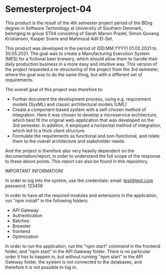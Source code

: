 # Semesterproject-04

This product is the result of the 4th semester project period of the BEng degree in Software Technology at University of Southern Denmark, belonging to group ST04 consisting of Sarah Manon Pradel, Simon Quvang Kristiansen, Kasper Svane and Mahmoud Adil El-Set.

This product was developed in the period of (DD.MM.YYYY) 01.02.2021 to 30.05.2021. The goal was to create a Manufacturing Execution System (MES) for a fictional beer brewery, which should allow them to handle their daily production business in a more easy and intuitive way. This version of the project requested a re-structuring of the project from the 3rd semester, where the goal was to do the same thing, but with a different set of requirements.

The overall goal of this project was therefore to:
- Further document the development process, using e.g. requirement models (SysML) and classic architectural models (UML)
- Create a component-based system with a self-chosen method of integration. Here it was chosen to develop a microservice architecture, which best fit the original web-application that was developed on the 3rd semester. In addition, it employed a horizontal method of integration, which led to a thick client structure.
- Formulate the requirements as functional and non-functional, and relate them to the overall architecture and stakeholder needs

And the project is therefore also very heavily dependent on the documentation/report, in order to understand the full scope of the response to these above points. This report can also be found in this repository.

IMPORTANT INFORMATION! 

In order to log into the system, use the credentials: email: test@test.com password: 123456

In order to have all the required modules and extensions in the application, run "npm install" in the following folders:
- API Gateway
- Authentication
- Batches
- Brewster
- frontend
- Optimization

In order to run the application, run the "npm start" command in the frontend folder, and "npm start" in the API Gateway folder. There is no particular order it has to happen in, but without running "npm start" in the API Gateway folder, the system is not connected to the databases, and therefore it is not possible to log in.
